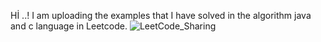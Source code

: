 Hİ ..!
I am uploading the examples that I have solved in the algorithm java and c language in Leetcode.
![LeetCode_Sharing](https://github.com/Atyx1/AlgorithmSolveLeetcode/assets/79194664/7b21d65a-bd80-4ab4-a4c1-0ba64f2051dd)


